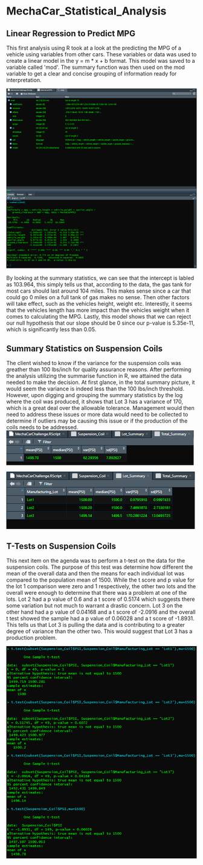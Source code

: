 # MechaCar_Statistical_Analysis

## Linear Regression to Predict MPG

This first analysis using R took at a look at the predicting the MPG of a vehicle using variables from other cars.  These variables or data was used to create a linear model in the y = m * x + b format.  This model was saved to a variable called 'mod'.  The summary function was then used on the mod variable to get a clear and concise grouping of information ready for interpretation.

![MechaCar_MPG_LM](https://github.com/wprich/MechaCar_Statistical_Analysis/blob/main/Images/MechaCar_MPG_LM.png)

By looking at the summary statistics, we can see that the intercept is labled as 103.964, this simply tells us that, according to the data, the gas tank for most cars should last around 104 miles.  This makes sense since a car that could go 0 miles on a full tank of gas makes no sense.  Then other factors will take effect, such as the vehicles height, weight etc.  Interestly, it seems that the vehicles length has more impact than the vehicles weight when it comes to calculating the MPG.  Lastly, this model shows that we can reject our null hypothesis that our slope should be 0 since our p-value is 5.35e-11, which is significantly less than 0.05.

## Summary Statistics on Suspension Coils

The client wished to know if the variance for the suspension coils was greather than 100 lbs/inch for quality assurance reasons.  After performing the analysis utilizing the summarise function in R, we attained the data needed to make the decision.  At first glance, in the total summary picture, it would seem the variance is indeed less than the 100 lbs/inch threshold.  However, upon digging and grouping the summary statistics by the log where the coil was produced, it shows that Lot 3 has a variance of 170, which is a great deal over the allowable tolerance.  Management would then need to address these issues or more data would need to be collected to determine if outliers may be causing this issue or if the production of the coils needs to be addressed.  
![Suspension Total Summary](https://github.com/wprich/MechaCar_Statistical_Analysis/blob/main/Images/Suspension_Total_Summary.png)

![Suspension Lot Summary](https://github.com/wprich/MechaCar_Statistical_Analysis/blob/main/Images/Suspension_Lot_Summary.png)

## T-Tests on Suspension Coils

This next item on the agenda was to perform a t-test on the data for the suspension coils.  The purpose of this test was determine how different the mean of the overall data and then the means for each individual lot was compared to the population mean of 1500.  While the t score and p value for the lot 1 comparison were zero and 1 respectively, the other two lots and the overall were enough to determine that there was a problem at one of the lots.  Lot 2 had a p value of 0.6 and a t score of 0.5174 which suggests there some variation but not much to warrant a drastic concern.  Lot 3 on the other hand had a p value of 0.04168 and a t score of -2.0916 and the overall t test showed the sample had a p value of 0.06028 and a t score of -1.8931.  This tells us that Lot 3 is pulling the data and is contributing to a greater degree of variance than the other two.  This would suggest that Lot 3 has a production problem.

![T Test Comparison Summary](https://github.com/wprich/MechaCar_Statistical_Analysis/blob/main/Images/T_Test.png)
